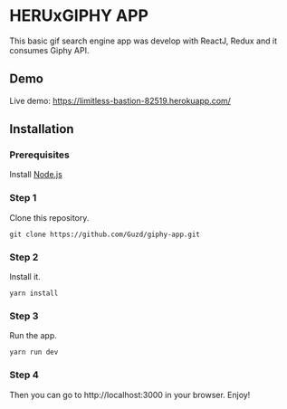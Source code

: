 # HERUxGIPHY APP

This basic gif search engine app was develop with ReactJ, Redux  and it consumes Giphy API. 

## Demo

Live demo: https://limitless-bastion-82519.herokuapp.com/


## Installation

### Prerequisites

Install [Node.js](https://nodejs.org/es/download/)

### Step 1

Clone this repository.

```
git clone https://github.com/Guzd/giphy-app.git
```

### Step 2

Install it.

```
yarn install
```

### Step 3

Run the app.

```
yarn run dev
```

### Step 4

Then you can go to http://localhost:3000 in your browser.
Enjoy!

